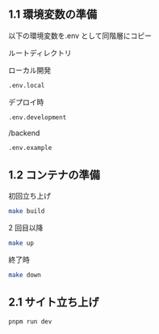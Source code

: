 ## 1.1 環境変数の準備

以下の環境変数を.env として同階層にコピー

ルートディレクトリ

ローカル開発

```sh
.env.local
```

デプロイ時

```sh
.env.development
```

/backend

```sh
.env.example
```

## 1.2 コンテナの準備

初回立ち上げ

```sh
make build
```

2 回目以降

```sh
make up
```

終了時

```sh
make down
```

## 2.1 サイト立ち上げ

```sh
pnpm run dev
```
